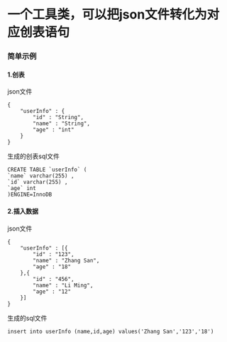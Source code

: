 # 一个工具类，可以把json文件转化为对应创表语句

### 简单示例  
#### 1.创表
json文件
````
{
    "userInfo" : {
        "id" : "String",
        "name" : "String",
        "age" : "int"
    }
}
````

生成的创表sql文件
````
CREATE TABLE `userInfo` (
`name` varchar(255) ,
`id` varchar(255) ,
`age` int 
)ENGINE=InnoDB
````

#### 2.插入数据
json文件
````
{
    "userInfo" : [{
        "id" : "123",
        "name" : "Zhang San",
        "age" : "18"
    },{
        "id" : "456",
        "name" : "Li Ming",
        "age" : "12"
    }]
}
````

生成的sql文件
````
insert into userInfo (name,id,age) values('Zhang San','123','18')
````